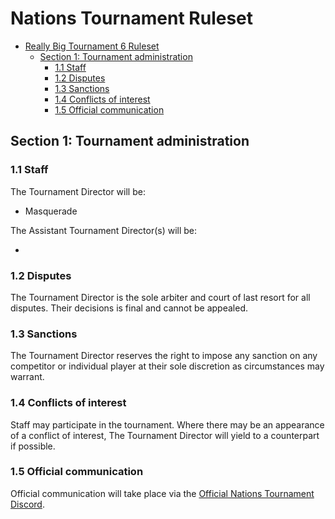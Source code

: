 # Nations Tournament Ruleset

<!-- mdformat-toc start --slug=github --no-anchors --maxlevel=3 --minlevel=1 -->

- [Really Big Tournament 6 Ruleset](#really-big-tournament-6-ruleset)
  - [Section 1: Tournament administration](#section-1-tournament-administration)
    - [1.1 Staff](#11-staff)
    - [1.2 Disputes](#12-disputes)
    - [1.3 Sanctions](#13-sanctions)
    - [1.4 Conflicts of interest](#14-conflicts-of-interest)
    - [1.5 Official communication](#15-official-communication)

<!-- mdformat-toc end -->

## Section 1: Tournament administration

### 1.1 Staff

The Tournament Director will be:

- Masquerade

The Assistant Tournament Director(s) will be:

- 

### 1.2 Disputes

The Tournament Director is the sole arbiter and court of last resort for all
disputes. Their decisions is final and cannot be appealed.

### 1.3 Sanctions

The Tournament Director reserves the right to impose any sanction on any
competitor or individual player at their sole discretion as circumstances may
warrant.

### 1.4 Conflicts of interest

Staff may participate in the tournament. Where there may be an appearance of a
conflict of interest, The Tournament Director will yield to a counterpart if
possible.

### 1.5 Official communication

Official communication will take place via the
[Official Nations Tournament   Discord](https://discord.gg/HhaP8zfxCd).
